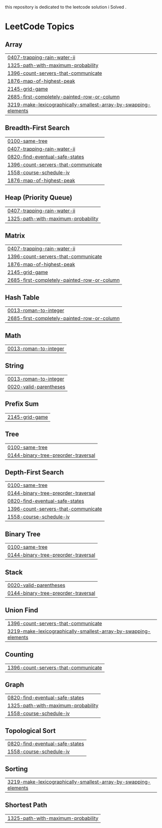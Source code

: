 this repository is dedicated to the leetcode solution i Solved .

<!---LeetCode Topics Start-->
# LeetCode Topics
## Array
|  |
| ------- |
| [0407-trapping-rain-water-ii](https://github.com/MubarekAdem/LeetCodeSolutions/tree/master/0407-trapping-rain-water-ii) |
| [1325-path-with-maximum-probability](https://github.com/MubarekAdem/LeetCodeSolutions/tree/master/1325-path-with-maximum-probability) |
| [1396-count-servers-that-communicate](https://github.com/MubarekAdem/LeetCodeSolutions/tree/master/1396-count-servers-that-communicate) |
| [1876-map-of-highest-peak](https://github.com/MubarekAdem/LeetCodeSolutions/tree/master/1876-map-of-highest-peak) |
| [2145-grid-game](https://github.com/MubarekAdem/LeetCodeSolutions/tree/master/2145-grid-game) |
| [2685-first-completely-painted-row-or-column](https://github.com/MubarekAdem/LeetCodeSolutions/tree/master/2685-first-completely-painted-row-or-column) |
| [3219-make-lexicographically-smallest-array-by-swapping-elements](https://github.com/MubarekAdem/LeetCodeSolutions/tree/master/3219-make-lexicographically-smallest-array-by-swapping-elements) |
## Breadth-First Search
|  |
| ------- |
| [0100-same-tree](https://github.com/MubarekAdem/LeetCodeSolutions/tree/master/0100-same-tree) |
| [0407-trapping-rain-water-ii](https://github.com/MubarekAdem/LeetCodeSolutions/tree/master/0407-trapping-rain-water-ii) |
| [0820-find-eventual-safe-states](https://github.com/MubarekAdem/LeetCodeSolutions/tree/master/0820-find-eventual-safe-states) |
| [1396-count-servers-that-communicate](https://github.com/MubarekAdem/LeetCodeSolutions/tree/master/1396-count-servers-that-communicate) |
| [1558-course-schedule-iv](https://github.com/MubarekAdem/LeetCodeSolutions/tree/master/1558-course-schedule-iv) |
| [1876-map-of-highest-peak](https://github.com/MubarekAdem/LeetCodeSolutions/tree/master/1876-map-of-highest-peak) |
## Heap (Priority Queue)
|  |
| ------- |
| [0407-trapping-rain-water-ii](https://github.com/MubarekAdem/LeetCodeSolutions/tree/master/0407-trapping-rain-water-ii) |
| [1325-path-with-maximum-probability](https://github.com/MubarekAdem/LeetCodeSolutions/tree/master/1325-path-with-maximum-probability) |
## Matrix
|  |
| ------- |
| [0407-trapping-rain-water-ii](https://github.com/MubarekAdem/LeetCodeSolutions/tree/master/0407-trapping-rain-water-ii) |
| [1396-count-servers-that-communicate](https://github.com/MubarekAdem/LeetCodeSolutions/tree/master/1396-count-servers-that-communicate) |
| [1876-map-of-highest-peak](https://github.com/MubarekAdem/LeetCodeSolutions/tree/master/1876-map-of-highest-peak) |
| [2145-grid-game](https://github.com/MubarekAdem/LeetCodeSolutions/tree/master/2145-grid-game) |
| [2685-first-completely-painted-row-or-column](https://github.com/MubarekAdem/LeetCodeSolutions/tree/master/2685-first-completely-painted-row-or-column) |
## Hash Table
|  |
| ------- |
| [0013-roman-to-integer](https://github.com/MubarekAdem/LeetCodeSolutions/tree/master/0013-roman-to-integer) |
| [2685-first-completely-painted-row-or-column](https://github.com/MubarekAdem/LeetCodeSolutions/tree/master/2685-first-completely-painted-row-or-column) |
## Math
|  |
| ------- |
| [0013-roman-to-integer](https://github.com/MubarekAdem/LeetCodeSolutions/tree/master/0013-roman-to-integer) |
## String
|  |
| ------- |
| [0013-roman-to-integer](https://github.com/MubarekAdem/LeetCodeSolutions/tree/master/0013-roman-to-integer) |
| [0020-valid-parentheses](https://github.com/MubarekAdem/LeetCodeSolutions/tree/master/0020-valid-parentheses) |
## Prefix Sum
|  |
| ------- |
| [2145-grid-game](https://github.com/MubarekAdem/LeetCodeSolutions/tree/master/2145-grid-game) |
## Tree
|  |
| ------- |
| [0100-same-tree](https://github.com/MubarekAdem/LeetCodeSolutions/tree/master/0100-same-tree) |
| [0144-binary-tree-preorder-traversal](https://github.com/MubarekAdem/LeetCodeSolutions/tree/master/0144-binary-tree-preorder-traversal) |
## Depth-First Search
|  |
| ------- |
| [0100-same-tree](https://github.com/MubarekAdem/LeetCodeSolutions/tree/master/0100-same-tree) |
| [0144-binary-tree-preorder-traversal](https://github.com/MubarekAdem/LeetCodeSolutions/tree/master/0144-binary-tree-preorder-traversal) |
| [0820-find-eventual-safe-states](https://github.com/MubarekAdem/LeetCodeSolutions/tree/master/0820-find-eventual-safe-states) |
| [1396-count-servers-that-communicate](https://github.com/MubarekAdem/LeetCodeSolutions/tree/master/1396-count-servers-that-communicate) |
| [1558-course-schedule-iv](https://github.com/MubarekAdem/LeetCodeSolutions/tree/master/1558-course-schedule-iv) |
## Binary Tree
|  |
| ------- |
| [0100-same-tree](https://github.com/MubarekAdem/LeetCodeSolutions/tree/master/0100-same-tree) |
| [0144-binary-tree-preorder-traversal](https://github.com/MubarekAdem/LeetCodeSolutions/tree/master/0144-binary-tree-preorder-traversal) |
## Stack
|  |
| ------- |
| [0020-valid-parentheses](https://github.com/MubarekAdem/LeetCodeSolutions/tree/master/0020-valid-parentheses) |
| [0144-binary-tree-preorder-traversal](https://github.com/MubarekAdem/LeetCodeSolutions/tree/master/0144-binary-tree-preorder-traversal) |
## Union Find
|  |
| ------- |
| [1396-count-servers-that-communicate](https://github.com/MubarekAdem/LeetCodeSolutions/tree/master/1396-count-servers-that-communicate) |
| [3219-make-lexicographically-smallest-array-by-swapping-elements](https://github.com/MubarekAdem/LeetCodeSolutions/tree/master/3219-make-lexicographically-smallest-array-by-swapping-elements) |
## Counting
|  |
| ------- |
| [1396-count-servers-that-communicate](https://github.com/MubarekAdem/LeetCodeSolutions/tree/master/1396-count-servers-that-communicate) |
## Graph
|  |
| ------- |
| [0820-find-eventual-safe-states](https://github.com/MubarekAdem/LeetCodeSolutions/tree/master/0820-find-eventual-safe-states) |
| [1325-path-with-maximum-probability](https://github.com/MubarekAdem/LeetCodeSolutions/tree/master/1325-path-with-maximum-probability) |
| [1558-course-schedule-iv](https://github.com/MubarekAdem/LeetCodeSolutions/tree/master/1558-course-schedule-iv) |
## Topological Sort
|  |
| ------- |
| [0820-find-eventual-safe-states](https://github.com/MubarekAdem/LeetCodeSolutions/tree/master/0820-find-eventual-safe-states) |
| [1558-course-schedule-iv](https://github.com/MubarekAdem/LeetCodeSolutions/tree/master/1558-course-schedule-iv) |
## Sorting
|  |
| ------- |
| [3219-make-lexicographically-smallest-array-by-swapping-elements](https://github.com/MubarekAdem/LeetCodeSolutions/tree/master/3219-make-lexicographically-smallest-array-by-swapping-elements) |
## Shortest Path
|  |
| ------- |
| [1325-path-with-maximum-probability](https://github.com/MubarekAdem/LeetCodeSolutions/tree/master/1325-path-with-maximum-probability) |
<!---LeetCode Topics End-->